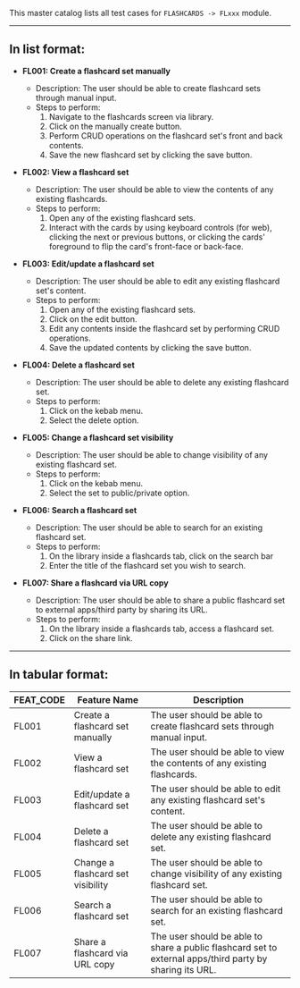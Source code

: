 This master catalog lists all test cases for `FLASHCARDS -> FLxxx` module.

---

## In list format:

- **FL001: Create a flashcard set manually**

  - Description: The user should be able to create flashcard sets through manual input.
  - Steps to perform:
    1. Navigate to the flashcards screen via library.
    2. Click on the manually create button.
    3. Perform CRUD operations on the flashcard set's front and back contents.
    4. Save the new flashcard set by clicking the save button.

- **FL002: View a flashcard set**

  - Description: The user should be able to view the contents of any existing flashcards.
  - Steps to perform:
    1. Open any of the existing flashcard sets.
    2. Interact with the cards by using keyboard controls (for web), clicking the next or previous buttons, or clicking the cards' foreground to flip the card's front-face or back-face.

- **FL003: Edit/update a flashcard set**

  - Description: The user should be able to edit any existing flashcard set's content.
  - Steps to perform:
    1. Open any of the existing flashcard sets.
    2. Click on the edit button.
    3. Edit any contents inside the flashcard set by performing CRUD operations.
    4. Save the updated contents by clicking the save button.

- **FL004: Delete a flashcard set**

  - Description: The user should be able to delete any existing flashcard set.
  - Steps to perform:
    1. Click on the kebab menu.
    2. Select the delete option.

- **FL005: Change a flashcard set visibility**

  - Description: The user should be able to change visibility of any existing flashcard set.
  - Steps to perform:
    1. Click on the kebab menu.
    2. Select the set to public/private option.

- **FL006: Search a flashcard set**

  - Description: The user should be able to search for an existing flashcard set.
  - Steps to perform:
    1. On the library inside a flashcards tab, click on the search bar
    2. Enter the title of the flashcard set you wish to search.

- **FL007: Share a flashcard via URL copy**
  - Description: The user should be able to share a public flashcard set to external apps/third party by sharing its URL.
  - Steps to perform:
    1. On the library inside a flashcards tab, access a flashcard set.
    2. Click on the share link.

---

## In tabular format:

| FEAT_CODE | Feature Name                      | Description                                                                                              |
| --------- | --------------------------------- | -------------------------------------------------------------------------------------------------------- |
| FL001     | Create a flashcard set manually   | The user should be able to create flashcard sets through manual input.                                   |
| FL002     | View a flashcard set              | The user should be able to view the contents of any existing flashcards.                                 |
| FL003     | Edit/update a flashcard set       | The user should be able to edit any existing flashcard set's content.                                    |
| FL004     | Delete a flashcard set            | The user should be able to delete any existing flashcard set.                                            |
| FL005     | Change a flashcard set visibility | The user should be able to change visibility of any existing flashcard set.                              |
| FL006     | Search a flashcard set            | The user should be able to search for an existing flashcard set.                                         |
| FL007     | Share a flashcard via URL copy    | The user should be able to share a public flashcard set to external apps/third party by sharing its URL. |
